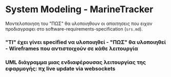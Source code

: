 # System Modeling - MarineTracker
Μοντελοποιηση του "ΠΩΣ" θα υλοποιηθουν οι απαιτησεις που ειχαν προδιαγραφει στο software-requirements-specification (`srs.md`).

### "ΤΙ" έχει γίνει specified να υλοποιηθεί - "ΠΩΣ" θα υλοποιηθεί - Wireframes που αντιστοιχούν σε κάθε λειτουργία



### UML διάγραμμα μιας ενδιαφέρουσας λειτουργίας της εφαρμογής: πχ live update via websockets
